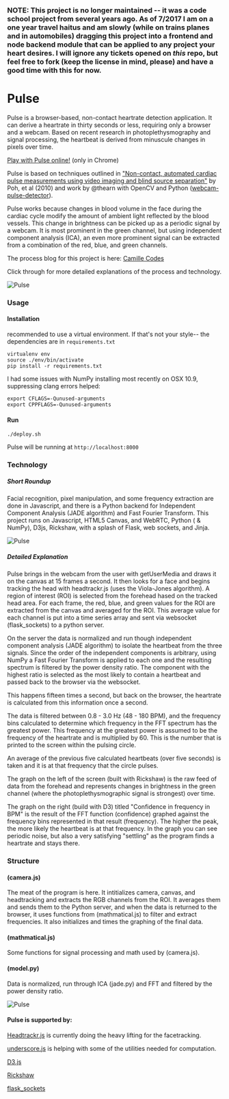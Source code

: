 ### NOTE: This project is no longer maintained -- it was a code school project from several years ago. As of 7/2017 I am on a one year travel haitus and am slowly (while on trains planes and in automobiles) dragging this project into a frontend and node backend module that can be applied to any project your heart desires. I will ignore any tickets opened on *this* repo, but feel free to fork (keep the license in mind, please) and have a good time with this for now.


Pulse
===========

Pulse is a browser-based, non-contact heartrate detection application. It can derive a heartrate in thirty seconds or less, requiring only a browser and a webcam. Based on recent research in photoplethysmography and signal processing, the heartbeat is derived from minuscule changes in pixels over time.

[Play with Pulse online!](http://pulsation.herokuapp.com) (only in Chrome)
 
Pulse is based on techniques outlined in ["Non-contact, automated cardiac pulse measurements using video imaging and blind source separation"](http://www.opticsinfobase.org/oe/abstract.cfm?uri=oe-18-10-10762) by Poh, et al (2010) and work by @thearn with OpenCV and Python ([webcam-pulse-detector](https://github.com/thearn/webcam-pulse-detector)).

Pulse works because changes in blood volume in the face during the cardiac cycle modify the amount of ambient light reflected by the blood vessels. This change in brightness can be picked up as a periodic signal by a webcam. It is most prominent in the green channel, but using independent component analysis (ICA), an even more prominent signal can be extracted from a combination of the red, blue, and green channels.

The process blog for this project is here: [Camille Codes](http://camillecodes.tumblr.com)

Click through for more detailed explanations of the process and technology.

![Pulse](https://raw.github.com/camilleanne/biofeedback/master/resources/screenshot_splash.png)

### Usage

#### Installation
recommended to use a virtual environment. If that's not your style-- the dependencies are in `requirements.txt`

```
virtualenv env
source ./env/bin/activate
pip install -r requirements.txt
```

I had some issues with NumPy installing most recently on OSX 10.9, suppressing clang errors helped:

```
export CFLAGS=-Qunused-arguments
export CPPFLAGS=-Qunused-arguments
```

#### Run
```
./deploy.sh
```

Pulse will be running at `http://localhost:8000`

### Technology

##### Short Roundup

Facial recognition, pixel manipulation, and some frequency extraction are done in Javascript, and there is a Python backend for Independent Component Analysis (JADE algorithm) and Fast Fourier Transform. This project runs on Javascript, HTML5 Canvas, and WebRTC, Python ( & NumPy), D3js, Rickshaw, with a splash of Flask, web sockets, and Jinja.

![Pulse](https://raw.github.com/camilleanne/biofeedback/master/resources/screenshot_min1.png)


##### Detailed Explanation

Pulse brings in the webcam from the user with getUserMedia and draws it on the canvas at 15 frames a second. It then looks for a face and begins tracking the head with headtrackr.js (uses the Viola-Jones algorithm). A region of interest (ROI) is selected from the forehead hased on the tracked head area. For each frame, the red, blue, and green values for the ROI are extracted from the canvas and averaged for the ROI. This average value for each channel is put into a time series array and sent via websocket (flask_sockets) to a python server. 

On the server the data is normalized and run though independent component analysis (JADE algorithm) to isolate the heartbeat from the three signals. Since the order of the independent components is arbitrary, using NumPy a Fast Fourier Transform is applied to each one and the resulting spectrum is filtered by the power density ratio. The component with the highest ratio is selected as the most likely to contain a heartbeat and passed back to the browser via the websocket.

This happens fifteen times a second, but back on the browser, the heartrate is calculated from this information once a second.

The data is filtered between 0.8 - 3.0 Hz (48 - 180 BPM), and the frequency bins calculated to determine which frequency in the FFT spectrum has the greatest power. This frequency at the greatest power is assumed to be the frequency of the heartrate and is multiplied by 60. This is the number that is printed to the screen within the pulsing circle.

An average of the previous five calculated heartbeats (over five seconds) is taken and it is at that frequency that the circle pulses.

The graph on the left of the screen (built with Rickshaw) is the raw feed of data from the forehead and represents changes in brightness in the green channel (where the photoplethysmographic signal is strongest) over time.

The graph on the right (build with D3) titled "Confidence in frequency in BPM" is the result of the FFT function (confidence) graphed against the frequency bins represented in that result (frequency). The higher the peak, the more likely the heartbeat is at that frequency. In the graph you can see periodic noise, but also a very satisfying "settling" as the program finds a heartrate and stays there.

### Structure
#### (camera.js)
The meat of the program is here. It intitializes camera, canvas, and headtracking and extracts the RGB channels from the ROI. It averages them and sends them to the Python server, and when the data is returned to the browser, it uses functions from (mathmatical.js) to filter and extract frequencies. It also initializes and times the graphing of the final data.

#### (mathmatical.js)
Some functions for signal processing and math used by (camera.js).

#### (model.py)
Data is normalized, run through ICA (jade.py) and FFT and filtered by the power density ratio.


![Pulse](https://raw.github.com/camilleanne/biofeedback/master/resources/screenshot_info3.png)


#### Pulse is supported by:

[Headtrackr.js](https://github.com/auduno/headtrackr/) is currently doing the heavy lifting for the facetracking.

[underscore.js](https://github.com/jashkenas/underscore) is helping with some of the utilities needed for computation.

[D3.js](https://d3js.org)

[Rickshaw](https://github.com/shutterstock/rickshaw)

[flask_sockets](https://github.com/kennethreitz/flask-sockets)
